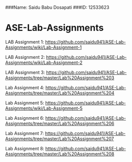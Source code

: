 ###Name: Saidu Babu Dosapati
###ID: 12533623

# ASE-Lab-Assignments

LAB Assignment 1: https://github.com/saidu941/ASE-Lab-Assignments/wiki/Lab-Assignment-1

LAB Assignment 2: https://github.com/saidu941/ASE-Lab-Assignments/wiki/Lab-Assignment-2

LAB Assignment 3: https://github.com/saidu941/ASE-Lab-Assignments/tree/master/Lab%20Assignment%203

Lab Assignment 4: https://github.com/saidu941/ASE-Lab-Assignments/tree/master/Lab%20Assignment%204

Lab Assignment 5: https://github.com/saidu941/ASE-Lab-Assignments/wiki/Lab-Assignment-5

Lab Assignment 6: https://github.com/saidu941/ASE-Lab-Assignments/tree/master/Lab%20Assignment%206

Lab Assignment 7: https://github.com/saidu941/ASE-Lab-Assignments/tree/master/Lab%20Assignment%207

Lab Assignment 8: https://github.com/saidu941/ASE-Lab-Assignments/tree/master/Lab%20Assignment%208

